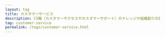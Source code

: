 ```yaml
---
layout: tag
title: カスタマーサービス
description: CS職（カスタマーサクセスやカスタマーサポート）のナレッジや組織創りの記事です。
tag: customer-service
permalink: /tags/customer-service.html
---
```

